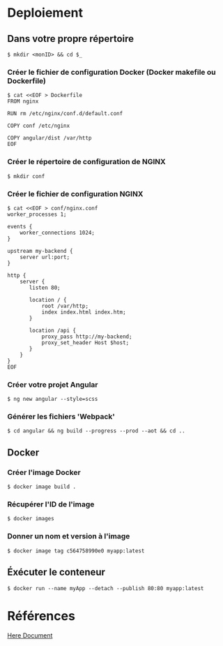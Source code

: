 # Deploiement

## Dans votre propre répertoire

```
$ mkdir <monID> && cd $_
```

### Créer le fichier de configuration Docker (Docker makefile ou Dockerfile)

```
$ cat <<EOF > Dockerfile
FROM nginx

RUN rm /etc/nginx/conf.d/default.conf

COPY conf /etc/nginx

COPY angular/dist /var/http
EOF
```

### Créer le répertoire de configuration de NGINX

```
$ mkdir conf 
```

### Créer le fichier de configuration NGINX

```
$ cat <<EOF > conf/nginx.conf
worker_processes 1;

events {
    worker_connections 1024;
}

upstream my-backend {   
    server url:port;
}

http {
    server {
       listen 80;

       location / {
           root /var/http;
           index index.html index.htm;
       }

       location /api {
           proxy_pass http://my-backend;
           proxy_set_header Host $host;
       }
    }
}
EOF
```

### Créer votre projet Angular

```
$ ng new angular --style=scss
```

### Générer les fichiers 'Webpack'

```
$ cd angular && ng build --progress --prod --aot && cd ..
```

## Docker

### Créer l'image Docker

```
$ docker image build .
```

### Récupérer l'ID de l'image

```
$ docker images
```

### Donner un nom et version à l'image

```
$ docker image tag c564758990e0 myapp:latest
```

## Éxécuter le conteneur

```
$ docker run --name myApp --detach --publish 80:80 myapp:latest
```

# Références 

[Here Document](https://en.wikipedia.org/wiki/Here_document#Unix_shells)
